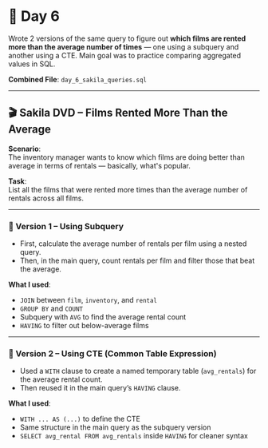 # 📅 Day 6

Wrote 2 versions of the same query to figure out **which films are rented more than the average number of times** — one using a subquery and another using a CTE. Main goal was to practice comparing aggregated values in SQL.

**Combined File**: `day_6_sakila_queries.sql`

---

## 🎬 Sakila DVD – Films Rented More Than the Average

**Scenario**:  
The inventory manager wants to know which films are doing better than average in terms of rentals — basically, what's popular.

**Task**:  
List all the films that were rented more times than the average number of rentals across all films.

---

### 🔁 Version 1 – Using Subquery

- First, calculate the average number of rentals per film using a nested query.
- Then, in the main query, count rentals per film and filter those that beat the average.

**What I used**:
- `JOIN` between `film`, `inventory`, and `rental`
- `GROUP BY` and `COUNT`
- Subquery with `AVG` to find the average rental count
- `HAVING` to filter out below-average films

---

### 🧱 Version 2 – Using CTE (Common Table Expression)

- Used a `WITH` clause to create a named temporary table (`avg_rentals`) for the average rental count.
- Then reused it in the main query’s `HAVING` clause.

**What I used**:
- `WITH ... AS (...)` to define the CTE
- Same structure in the main query as the subquery version
- `SELECT avg_rental FROM avg_rentals` inside `HAVING` for cleaner syntax

